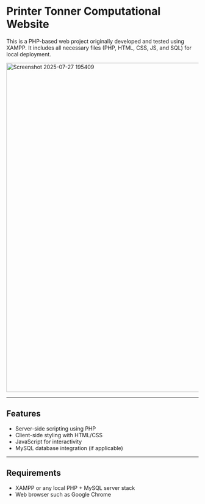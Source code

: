 # Printer Tonner Computational Website

This is a PHP-based web project originally developed and tested using XAMPP. It includes all necessary files (PHP, HTML, CSS, JS, and SQL) for local deployment.
  
<img width="1917" height="860" alt="Screenshot 2025-07-27 195409" src="https://github.com/user-attachments/assets/f71fa305-372a-4964-9d93-5e5c62289aef" />

---

## Features
- Server-side scripting using PHP
- Client-side styling with HTML/CSS
- JavaScript for interactivity
- MySQL database integration (if applicable)

---

## Requirements
- XAMPP or any local PHP + MySQL server stack
- Web browser such as Google Chrome
